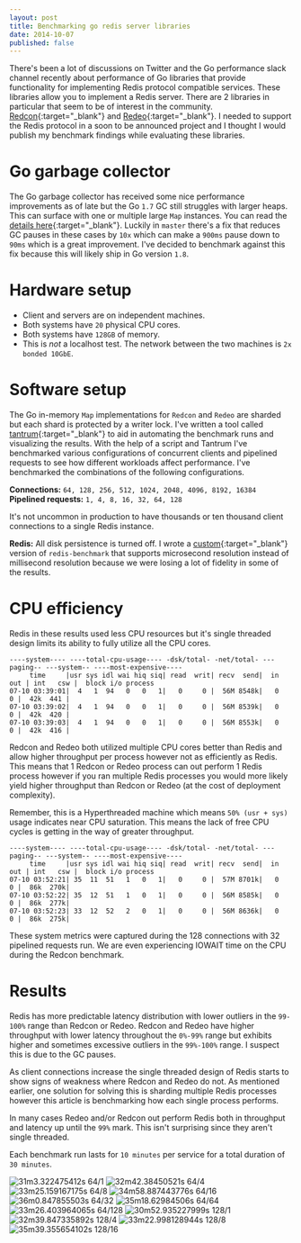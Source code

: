 ```yaml
---
layout: post
title: Benchmarking go redis server libraries
date: 2014-10-07
published: false
---
```


There's been a lot of discussions on Twitter and the Go performance slack channel recently about performance of Go libraries that provide functionality for implementing Redis protocol compatible services. These libraries allow you to implement a Redis server. There are 2 libraries in particular that seem to be of interest in the community. [Redcon](https://github.com/tidwall/redcon){:target="_blank"} and [Redeo](https://github.com/bsm/redeo){:target="_blank"}. I needed to support the Redis protocol in a soon to be announced project and I thought I would publish my benchmark findings while evaluating these libraries.

# Go garbage collector
The Go garbage collector has received some nice performance improvements as of late but the Go `1.7` GC still struggles with larger heaps. This can surface with one or multiple large `Map` instances. You can read the [details here](https://github.com/golang/go/issues/15847#issuecomment-247453018){:target="_blank"}. Luckily in `master` there's a fix that reduces GC pauses in these cases by `10x` which can make a `900ms` pause down to `90ms` which is a great improvement. I've decided to benchmark against this fix because this will likely ship in Go version `1.8`.

# Hardware setup
- Client and servers are on independent machines.
- Both systems have `20` physical CPU cores.
- Both systems have `128GB` of memory.
- This is _not_ a localhost test. The network between the two machines is `2x bonded 10GbE`.

# Software setup
The Go in-memory `Map` implementations for `Redcon` and `Redeo` are sharded but each shard is protected by a writer lock. I've written a tool called [tantrum](){:target="_blank"} to aid in automating the benchmark runs and visualizing the results. With the help of a script and Tantrum I've benchmarked various configurations of concurrent clients and pipelined requests to see how different workloads affect performance. I've benchmarked the combinations of the following configurations.

**Connections:** `64, 128, 256, 512, 1024, 2048, 4096, 8192, 16384`    
**Pipelined requests:** `1, 4, 8, 16, 32, 64, 128`

It's not uncommon in production to have thousands or ten thousand client connections to a single Redis instance.

**Redis:** All disk persistence is turned off. I wrote a [custom](http://github.com/simongui/redis){:target="_blank"} version of `redis-benchmark` that supports microsecond resolution instead of millisecond resolution because we were losing a lot of fidelity in some of the results.

# CPU efficiency
Redis in these results used less CPU resources but it's single threaded design limits its ability to fully utilize all the CPU cores.

```
----system---- ----total-cpu-usage---- -dsk/total- -net/total- ---paging-- ---system-- ----most-expensive----
     time     |usr sys idl wai hiq siq| read  writ| recv  send|  in   out | int   csw |  block i/o process
07-10 03:39:01|  4   1  94   0   0   1|   0     0 |  56M 8548k|   0     0 |  42k  441 |
07-10 03:39:02|  4   1  94   0   0   1|   0     0 |  56M 8539k|   0     0 |  42k  420 |
07-10 03:39:03|  4   1  94   0   0   1|   0     0 |  56M 8553k|   0     0 |  42k  416 |
```

Redcon and Redeo both utilized multiple CPU cores better than Redis and allow higher throughput per process however not as efficiently as Redis. This means that 1 Redcon or Redeo process can out perform 1 Redis process however if you ran multiple Redis processes you would more likely yield higher throughput than Redcon or Redeo (at the cost of deployment complexity).

Remember, this is a Hyperthreaded machine which means `50% (usr + sys)` usage indicates near CPU saturation. This means the lack of free CPU cycles is getting in the way of greater throughput.

```
----system---- ----total-cpu-usage---- -dsk/total- -net/total- ---paging-- ---system-- ----most-expensive----
     time     |usr sys idl wai hiq siq| read  writ| recv  send|  in   out | int   csw |  block i/o process
07-10 03:52:21| 35  11  51   1   0   1|   0     0 |  57M 8701k|   0     0 |  86k  270k|
07-10 03:52:22| 35  12  51   1   0   1|   0     0 |  56M 8585k|   0     0 |  86k  277k|
07-10 03:52:23| 33  12  52   2   0   1|   0     0 |  56M 8636k|   0     0 |  86k  275k|
```

These system metrics were captured during the 128 connections with 32 pipelined requests run. We are even experiencing IOWAIT time on the CPU during the Redcon benchmark.

# Results
Redis has more predictable latency distribution with lower outliers in the `99-100%` range than Redcon or Redeo. Redcon and Redeo have higher throughput with lower latency throughout the `0%-99%` range but exhibits higher and sometimes excessive outliers in the `99%-100%` range. I suspect this is due to the GC pauses.

As client connections increase the single threaded design of Redis starts to show signs of weakness where Redcon and Redeo do not. As mentioned earlier, one solution for solving this is sharding multiple Redis processes however this article is benchmarking how each single process performs.

In many cases Redeo and/or Redcon out perform Redis both in throughput and latency up until the `99%` mark. This isn't surprising since they aren't single threaded.

Each benchmark run lasts for `10 minutes` per service for a total duration of `30 minutes`.

![31m3.322475412s       64/1](http://i.imgur.com/cUG3z9k.jpg)
![32m42.38450521s       64/4](http://i.imgur.com/DpxTN8Q.jpg)
![33m25.159167175s      64/8](http://i.imgur.com/C8b4IUC.jpg)
![34m58.887443776s      64/16](http://i.imgur.com/0bVoCug.jpg)
![36m0.847855503s       64/32](http://i.imgur.com/IURWDNa.jpg)
![35m18.62984506s       64/64](http://i.imgur.com/I2fxzes.jpg)
![33m26.403964065s      64/128](http://i.imgur.com/O2fiBvc.jpg)
![30m52.935227999s      128/1](http://i.imgur.com/upjmVCC.jpg)
![32m39.847335892s      128/4](http://i.imgur.com/9SNB9pY.jpg)
![33m22.998128944s      128/8](http://i.imgur.com/6PCYc5I.jpg)
![35m39.355654102s      128/16](http://i.imgur.com/RvaBNNc.jpg)
